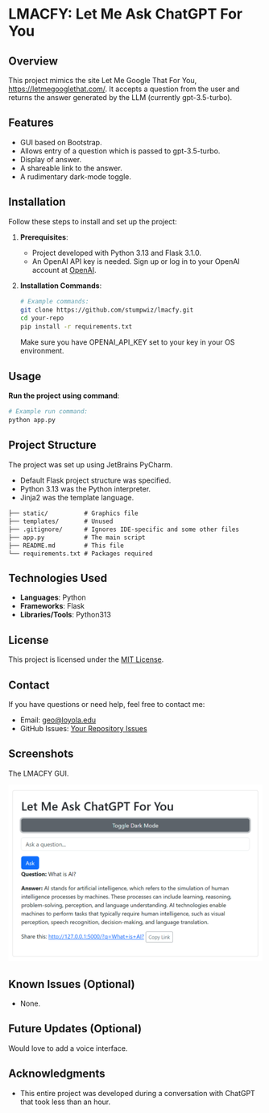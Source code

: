 # LMACFY: Let Me Ask ChatGPT For You

## Overview

This project mimics the site Let Me Google That For You, https://letmegooglethat.com/. It accepts a question from the
user and returns the answer generated by the LLM (currently gpt-3.5-turbo).

## Features

- GUI based on Bootstrap.
- Allows entry of a question which is passed to gpt-3.5-turbo.
- Display of answer.
- A shareable link to the answer.
- A rudimentary dark-mode toggle.

## Installation

Follow these steps to install and set up the project:

1. **Prerequisites**:
    - Project developed with Python 3.13 and Flask 3.1.0.
    - An OpenAI API key is needed. Sign up or log in to your OpenAI account
      at [OpenAI](https://platform.openai.com/).

2. **Installation Commands**:
   ```bash
   # Example commands:
   git clone https://github.com/stumpwiz/lmacfy.git
   cd your-repo
   pip install -r requirements.txt
   ```
   Make sure you have OPENAI_API_KEY set to your key in your OS environment.

## Usage

**Run the project using command**:

   ```bash
   # Example run command:
   python app.py
   ```

## Project Structure

The project was set up using JetBrains PyCharm.

- Default Flask project structure was specified.
- Python 3.13 was the Python interpreter.
- Jinja2 was the template language.

```plaintext
├── static/          # Graphics file
├── templates/       # Unused
├── .gitignore/      # Ignores IDE-specific and some other files
├── app.py           # The main script
├── README.md        # This file
└── requirements.txt # Packages required
```

## Technologies Used

- **Languages**: Python
- **Frameworks**: Flask
- **Libraries/Tools**: Python313

## License

This project is licensed under the [MIT License](https://opensource.org/licenses/MIT).

## Contact

If you have questions or need help, feel free to contact me:

- Email: [geo@loyola.edu](mailto:geo@loyola.edu)
- GitHub Issues: [Your Repository Issues](https://github.com/Stumpwiz/lmacfy/issues)

## Screenshots

The LMACFY GUI.

![LMACFY GUI](static/lmacfyGui.png)

## Known Issues (Optional)

- None.

## Future Updates (Optional)

Would love to add a voice interface.

## Acknowledgments

- This entire project was developed during a conversation with ChatGPT that took less than an hour.